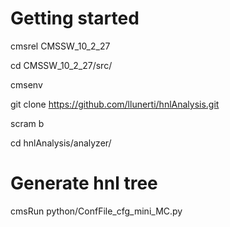 # Getting started
cmsrel CMSSW_10_2_27

cd CMSSW_10_2_27/src/

cmsenv

git clone https://github.com/llunerti/hnlAnalysis.git

scram b

cd hnlAnalysis/analyzer/

# Generate hnl tree
cmsRun python/ConfFile_cfg_mini_MC.py

